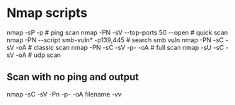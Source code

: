 # Nmap scripts

nmap -sP -p <ip> # ping scan
nmap -PN -sV --top-ports 50 --open <ip> # quick scan
nmap -PN --script smb-vuln* -p139,445 <ip> # search smb vuln
nmap -PN -sC -sV -oA <output> <ip> # classic scan
nmap -PN -sC -sV -p- -oA <output> <ip> # full scan
nmap -sU -sC -sV -oA <output> <ip> # udp scan

## Scan with no ping and output
nmap -sC -sV -Pn -p- -oA filename <ip> -vv
